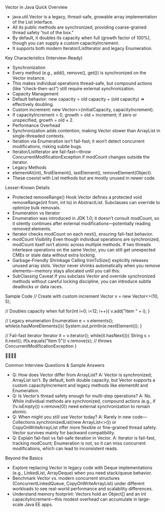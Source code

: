 Vector in Java
Quick Overview

- java.util.Vector is a legacy, thread-safe, growable array implementation of the List interface.
- All its public methods are synchronized, providing coarse-grained thread safety “out of the box.”
- By default, it doubles its capacity when full (growth factor of 100%), though you can supply a custom
  capacityIncrement.
- It supports both modern Iterator/ListIterator and legacy Enumeration.

Key Characteristics (Interview-Ready)

- Synchronization
- Every method (e.g., add(), remove(), get()) is synchronized on the Vector instance.
- This makes individual operations thread-safe, but compound actions (like “check-then-act”) still require external
  synchronization.
- Capacity Management
- Default behavior: new capacity = old capacity + (old capacity) ⇒ effectively doubling.
- Custom increment: new Vector<>(initialCapacity, capacityIncrement).
- If capacityIncrement > 0, growth = old + increment; if zero or unspecified, growth = old × 2.
- Performance Overhead
- Synchronization adds contention, making Vector slower than ArrayList in single-threaded contexts.
- Iteration via Enumeration isn’t fail-fast; it won’t detect concurrent modifications, risking subtle bugs.
- Iterator/ListIterator are fail-fast—throw ConcurrentModificationException if modCount changes outside the iterator.
- Legacy Methods
- elementAt(int), firstElement(), lastElement(), removeElement(Object).
- These coexist with List methods but are mostly unused in newer code.

Lesser-Known Details

- Protected removeRange() Hook
  Vector defines a protected void removeRange(int from, int to) in AbstractList. Subclasses can override to optimize
  bulk removals.
- Enumeration vs Iterator
- Enumeration was introduced in JDK 1.0; it doesn’t consult modCount, so it silently continues after external
  modifications—potentially reading removed elements.
- Iterator checks modCount on each next(), ensuring fail-fast behavior.
- modCount Visibility
  Even though individual operations are synchronized, modCount itself isn’t atomic across multiple methods. If two
  threads interleave operations on the same Vector, you can still get unexpected CMEs or stale data without extra
  locking.
- Garbage-Friendly Shrinkage
  Calling trimToSize() explicitly releases unused array slots. Vector never shrinks automatically when you remove
  elements—memory stays allocated until you call this.
- SubClassing Caveat
  If you subclass Vector and override synchronized methods without careful locking discipline, you can introduce subtle
  deadlocks or data races.

Sample Code
// Create with custom increment
Vector<String> v = new Vector<>(10, 5);

// Doubles capacity when full
for(int i=0; i<12; i++){
v.add("Item " + i);
}

// Legacy enumeration
Enumeration<String> e = v.elements();
while(e.hasMoreElements()){
System.out.println(e.nextElement());
}

// Fail-fast iterator
Iterator<String> it = v.iterator();
while(it.hasNext()){
String s = it.next();
if(s.equals("Item 5")) v.remove(s); // throws ConcurrentModificationException
}



Common Interview Questions & Sample Answers

- Q: How does Vector differ from ArrayList?
  A: Vector is synchronized; ArrayList isn’t. By default, both double capacity, but Vector supports a custom
  capacityIncrement and legacy methods like elementAt and Enumeration.
- Q: Is Vector’s thread safety enough for multi-step operations?
  A: No. While individual methods are synchronized, compound actions (e.g., if (!v.isEmpty()) v.remove(0)) need external
  synchronization to remain atomic.
- Q: When might you still use Vector today?
  A: Rarely in new code—Collections.synchronizedList(new ArrayList<>()) or CopyOnWriteArrayList offer more flexible or
  fine-grained thread safety. Vector survives mainly for backward compatibility.
- Q: Explain fail-fast vs fail-safe iteration in Vector.
  A: Iterator is fail-fast, tracking modCount; Enumeration is not, so it can miss concurrent modifications, which can
  lead to inconsistent reads.

Beyond the Basics

- Explore replacing Vector in legacy code with Deque implementations (e.g., LinkedList, ArrayDeque) when you need
  stack/queue behavior.
- Benchmark Vector vs. modern concurrent structures (ConcurrentLinkedQueue, CopyOnWriteArrayList) under different
  workloads to see real-world performance and scalability differences.
- Understand memory footprint: Vectors hold an Object[] and an int capacityIncrement—this modest overhead can accumulate
  in large-scale Java EE apps.
